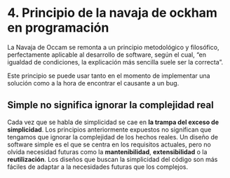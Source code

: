 # 4. Principio de la navaja de ockham en programación

La Navaja de Occam se remonta a un principio metodológico y filosófico, perfectamente aplicable al desarrollo de software, según el cual, “en igualdad de condiciones, la explicación más sencilla suele ser la correcta”.

Este principio se puede usar tanto en el momento de implementar una solución como a la hora de encontrar el causante a un bug.

## Simple no significa ignorar la complejidad real

Cada vez que se habla de simplicidad se cae en  **la trampa del exceso de simplicidad**. Los principios anteriormente expuestos no significan que tengamos que ignorar la complejidad de los hechos reales. Un diseño de software simple es el que se centra en los requisitos actuales, pero no olvida necesidad futuras como la  **mantenibilidad**,  **extensibilidad**  o la  **reutilización**. Los diseños que buscan la simplicidad del código son más fáciles de adaptar a la necesidades futuras que los complejos.

